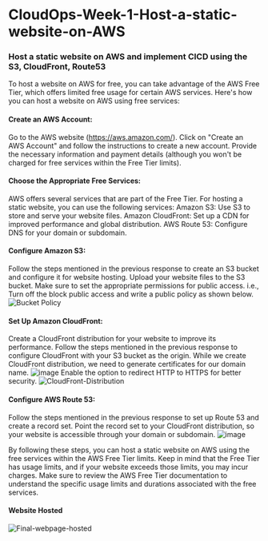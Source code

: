 # CloudOps-Week-1-Host-a-static-website-on-AWS
### Host a static website on AWS  and implement CICD using the S3, CloudFront, Route53
To host a website on AWS for free, you can take advantage of the AWS Free Tier, which offers limited free usage for certain AWS services. Here's how you can host a website on AWS using free services:

#### Create an AWS Account:

Go to the AWS website (https://aws.amazon.com/).
Click on "Create an AWS Account" and follow the instructions to create a new account.
Provide the necessary information and payment details (although you won't be charged for free services within the Free Tier limits).

#### Choose the Appropriate Free Services:

AWS offers several services that are part of the Free Tier. For hosting a static website, you can use the following services:
Amazon S3: Use S3 to store and serve your website files.
Amazon CloudFront: Set up a CDN for improved performance and global distribution.
AWS Route 53: Configure DNS for your domain or subdomain.

#### Configure Amazon S3:

Follow the steps mentioned in the previous response to create an S3 bucket and configure it for website hosting.
Upload your website files to the S3 bucket.
Make sure to set the appropriate permissions for public access. i.e., Turn off the block public access and write a public policy as shown below.
![Bucket Policy](https://github.com/DhruvS0/CloudOps-Week-1-Host-a-static-website-on-AWS/assets/113872537/86b45c36-fa12-4457-9d51-c51e92625a86)

#### Set Up Amazon CloudFront:

Create a CloudFront distribution for your website to improve its performance.
Follow the steps mentioned in the previous response to configure CloudFront with your S3 bucket as the origin.
While we create CloudFront distribution, we need to generate certificates for our domain name.
![image](https://github.com/DhruvS0/CloudOps-Week-1-Host-a-static-website-on-AWS/assets/113872537/542c94b2-44de-42c8-a6be-e7eaae141b1a)
Enable the option to redirect HTTP to HTTPS for better security.
![CloudFront-Distribution](https://github.com/DhruvS0/CloudOps-Week-1-Host-a-static-website-on-AWS/assets/113872537/c72b6c0e-41ac-494a-8125-4bccf6678702)


#### Configure AWS Route 53:

Follow the steps mentioned in the previous response to set up Route 53 and create a record set.
Point the record set to your CloudFront distribution, so your website is accessible through your domain or subdomain.
![image](https://github.com/DhruvS0/CloudOps-Week-1-Host-a-static-website-on-AWS/assets/113872537/e7803e96-c1b8-49a9-84a7-dd032fa3f249)

By following these steps, you can host a static website on AWS using the free services within the AWS Free Tier limits. Keep in mind that the Free Tier has usage limits, and if your website exceeds those limits, you may incur charges. Make sure to review the AWS Free Tier documentation to understand the specific usage limits and durations associated with the free services.

#### Website Hosted
![Final-webpage-hosted](https://github.com/DhruvS0/CloudOps-Week-1-Host-a-static-website-on-AWS/assets/113872537/47a1fe0d-d048-4d15-9fc6-ce9ef67bc42d)


